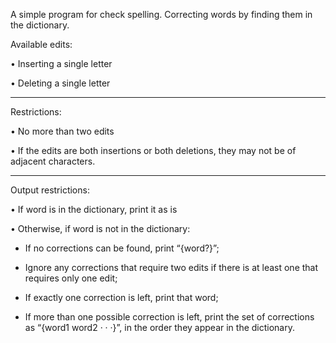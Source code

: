 A simple program for check spelling. Correcting words by finding them in the dictionary.

Available edits:

  • Inserting a single letter
  
  • Deleting a single letter

------------------

Restrictions:

  • No more than two edits
  
  • If the edits are both insertions or both deletions, they may not be of adjacent 
  characters.

------------------

Output restrictions:

  • If word is in the dictionary, print it as is
  
  • Otherwise, if word is not in the dictionary:
  
- If no corrections can be found, print “{word?}”;

- Ignore any corrections that require two edits if there is at least one that
requires only one edit;

- If exactly one correction is left, print that word;

- If more than one possible correction is left, print the set of corrections as “{word1
    word2 · · ·}”, in the order they appear in the dictionary.
